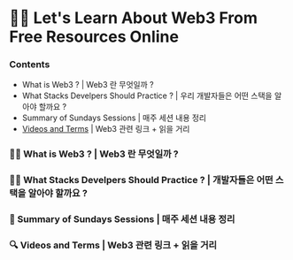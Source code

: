# 👩‍🎤 Let's Learn About Web3 From Free Resources Online

### Contents
- What is Web3 ?  | Web3 란 무엇일까 ?
- What Stacks Develpers Should Practice ? | 우리 개발자들은 어떤 스택을 알아야 할까요 ?
- Summary of Sundays Sessions | 매주 세션 내용 정리
- [Videos and Terms](#Videos-and-Terms) | Web3 관련 링크 + 읽을 거리

### 🧙‍♂️ What is Web3 ? | Web3 란 무엇일까 ?














### 🏋️‍♀️ What Stacks Develpers Should Practice ? | 개발자들은 어떤 스택을 알아야 할까요 ?
















### 🍔 Summary of Sundays Sessions | 매주 세션 내용 정리
















### 🔍 Videos and Terms | Web3 관련 링크 + 읽을 거리
